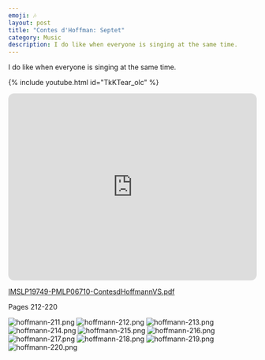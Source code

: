 ```yaml
---
emoji: 🎶
layout: post
title: "Contes d'Hoffman: Septet"
category: Music
description: I do like when everyone is singing at the same time.
---
```


I do like when everyone is singing at the same time.

{% include youtube.html id="TkKTear_olc" %}

<iframe style="border-radius:12px" src="https://open.spotify.com/embed/track/4pyqrSCqbaxFUKmIjn5lbb?utm_source=generator" width="100%" height="380" frameBorder="0" allowfullscreen="" allow="autoplay; clipboard-write; encrypted-media; fullscreen; picture-in-picture" loading="lazy"></iframe>

[IMSLP19749-PMLP06710-ContesdHoffmannVS.pdf](IMSLP19749-PMLP06710-ContesdHoffmannVS.pdf)

Pages 212-220

![hoffmann-211.png](hoffmann-211.png)
![hoffmann-212.png](hoffmann-212.png)
![hoffmann-213.png](hoffmann-213.png)
![hoffmann-214.png](hoffmann-214.png)
![hoffmann-215.png](hoffmann-215.png)
![hoffmann-216.png](hoffmann-216.png)
![hoffmann-217.png](hoffmann-217.png)
![hoffmann-218.png](hoffmann-218.png)
![hoffmann-219.png](hoffmann-219.png)
![hoffmann-220.png](hoffmann-220.png)

